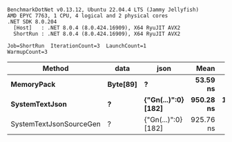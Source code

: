```

BenchmarkDotNet v0.13.12, Ubuntu 22.04.4 LTS (Jammy Jellyfish)
AMD EPYC 7763, 1 CPU, 4 logical and 2 physical cores
.NET SDK 8.0.204
  [Host]   : .NET 8.0.4 (8.0.424.16909), X64 RyuJIT AVX2
  ShortRun : .NET 8.0.4 (8.0.424.16909), X64 RyuJIT AVX2

Job=ShortRun  IterationCount=3  LaunchCount=1  
WarmupCount=3  

```
| Method                  | data     | json                | Mean      | Error     | StdDev   | Min       | Max       | Gen0   | Allocated |
|------------------------ |--------- |-------------------- |----------:|----------:|---------:|----------:|----------:|-------:|----------:|
| **MemoryPack**              | **Byte[89]** | **?**                   |  **53.59 ns** |  **4.106 ns** | **0.225 ns** |  **53.41 ns** |  **53.84 ns** | **0.0012** |     **104 B** |
| **SystemTextJson**          | **?**        | **{&quot;Gn(...)&quot;:0} [182]** | **950.28 ns** | **10.845 ns** | **0.594 ns** | **949.85 ns** | **950.96 ns** |      **-** |     **104 B** |
| SystemTextJsonSourceGen | ?        | {&quot;Gn(...)&quot;:0} [182] | 925.76 ns |  8.421 ns | 0.462 ns | 925.34 ns | 926.25 ns |      - |     104 B |
